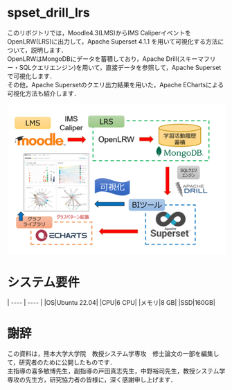 
# spset_drill_lrs
このリポジトリでは，Moodle4.3(LMS)からIMS CaliperイベントをOpenLRW(LRS)に出力して，Apache Superset 4.1.1 を用いて可視化する方法について，説明します．  
OpenLRWはMongoDBにデータを蓄積しており，Apache Drill(スキーマフリー・SQLクエリエンジン)を用いて，直接データを参照して，Apache Supersetで可視化します．  
その他，Apache Supersetのクエリ出力結果を用いた，Apache EChartsによる可視化方法も紹介します．    

![概要図](/image/概要図_v6.png)

# システム要件
| ---- | ---- |
|OS|Ubuntu 22.04|
|CPU|6 CPU|
|メモリ|8 GB|
|SSD|160GB|

# 謝辞
この資料は，熊本大学大学院　教授システム学専攻　修士論文の一部を編集して，研究者のために公開したものです．  
主指導の喜多敏博先生，副指導の戸田真志先生，中野裕司先生，教授システム学専攻の先生方，研究協力者の皆様に，深く感謝申し上げます．
